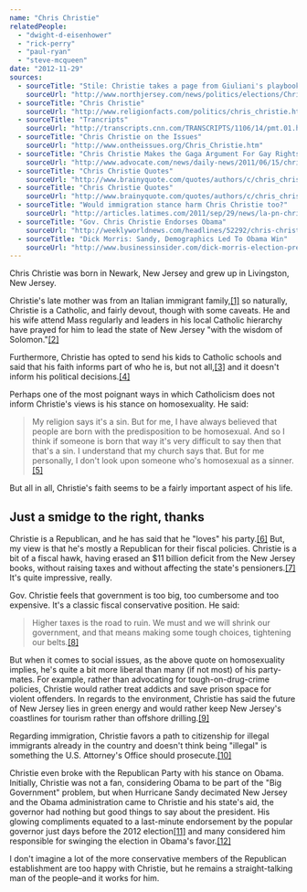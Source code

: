 ```yaml
---
name: "Chris Christie"
relatedPeople:
  - "dwight-d-eisenhower"
  - "rick-perry"
  - "paul-ryan"
  - "steve-mcqueen"
date: "2012-11-29"
sources:
  - sourceTitle: "Stile: Christie takes a page from Giuliani's playbook"
    sourceUrl: "http://www.northjersey.com/news/politics/elections/Christie_takes_a_page_from_Giulianis_playbook.html"
  - sourceTitle: "Chris Christie"
    sourceUrl: "http://www.religionfacts.com/politics/chris_christie.htm"
  - sourceTitle: "Trancripts"
    sourceUrl: "http://transcripts.cnn.com/TRANSCRIPTS/1106/14/pmt.01.html"
  - sourceTitle: "Chris Christie on the Issues"
    sourceUrl: "http://www.ontheissues.org/Chris_Christie.htm"
  - sourceTitle: "Chris Christie Makes the Gaga Argument For Gay Rights"
    sourceUrl: "http://www.advocate.com/news/daily-news/2011/06/15/chris-christie-makes-gaga-argument-gay-rights"
  - sourceTitle: "Chris Christie Quotes"
    sourceUrl: "http://www.brainyquote.com/quotes/authors/c/chris_christie.html"
  - sourceTitle: "Chris Christie Quotes"
    sourceUrl: "http://www.brainyquote.com/quotes/authors/c/chris_christie_3.html"
  - sourceTitle: "Would immigration stance harm Chris Christie too?"
    sourceUrl: "http://articles.latimes.com/2011/sep/29/news/la-pn-christie-immigration-20110929"
  - sourceTitle: "Gov. Chris Christie Endorses Obama"
    sourceUrl: "http://weeklyworldnews.com/headlines/52292/chris-christie-endorses-obama/"
  - sourceTitle: "Dick Morris: Sandy, Demographics Led To Obama Win"
    sourceUrl: "http://www.businessinsider.com/dick-morris-election-prediction-obama-win-sandy-christie-chris-2012-11"
---
```


Chris Christie was born in Newark, New Jersey and grew up in Livingston, New Jersey.

Christie's late mother was from an Italian immigrant family,<a class="source-citation" href="#http://www.northjersey.com/news/politics/elections/Christie_takes_a_page_from_Giulianis_playbook.html" title="Stile: Christie takes a page from Giuliani&apos;s playbook">[1]</a> so naturally, Christie is a Catholic, and fairly devout, though with some caveats. He and his wife attend Mass regularly and leaders in his local Catholic hierarchy have prayed for him to lead the state of New Jersey "with the wisdom of Solomon."<a class="source-citation" href="#http://www.religionfacts.com/politics/chris_christie.htm" title="Chris Christie">[2]</a>

Furthermore, Christie has opted to send his kids to Catholic schools and said that his faith informs part of who he is, but not all,<a class="source-citation" href="#http://transcripts.cnn.com/TRANSCRIPTS/1106/14/pmt.01.html" title="Trancripts">[3]</a> and it doesn't inform his political decisions.<a class="source-citation" href="#http://www.ontheissues.org/Chris_Christie.htm" title="Chris Christie on the Issues">[4]</a>

Perhaps one of the most poignant ways in which Catholicism does not inform Christie's views is his stance on homosexuality. He said:

>My religion says it's a sin. But for me, I have always believed that people are born with the predisposition to be homosexual. And so I think if someone is born that way it's very difficult to say then that that's a sin. I understand that my church says that. But for me personally, I don't look upon someone who's homosexual as a sinner.<a class="source-citation" href="#http://www.advocate.com/news/daily-news/2011/06/15/chris-christie-makes-gaga-argument-gay-rights" title="Chris Christie Makes the Gaga Argument For Gay Rights">[5]</a>

But all in all, Christie's faith seems to be a fairly important aspect of his life.


## Just a smidge to the right, thanks

Christie is a Republican, and he has said that he "loves" his party.<a class="source-citation" href="#http://www.brainyquote.com/quotes/authors/c/chris_christie.html" title="Chris Christie Quotes">[6]</a> But, my view is that he's mostly a Republican for their fiscal policies. Christie is a bit of a fiscal hawk, having erased an $11 billion deficit from the New Jersey books, without raising taxes and without affecting the state's pensioners.<a class="source-citation" href="#http://www.brainyquote.com/quotes/authors/c/chris_christie_3.html" title="Chris Christie Quotes">[7]</a> It's quite impressive, really.

Gov. Christie feels that government is too big, too cumbersome and too expensive. It's a classic fiscal conservative position. He said:

>Higher taxes is the road to ruin. We must and we will shrink our government, and that means making some tough choices, tightening our belts.<a class="source-citation" href="#http://www.brainyquote.com/quotes/authors/c/chris_christie.html" title="Chris Christie Quotes">[8]</a>

But when it comes to social issues, as the above quote on homosexuality implies, he's quite a bit more liberal than many (if not most) of his party-mates. For example, rather than advocating for tough-on-drug-crime policies, Christie would rather treat addicts and save prison space for violent offenders. In regards to the environment, Christie has said the future of New Jersey lies in green energy and would rather keep New Jersey's coastlines for tourism rather than offshore drilling.<a class="source-citation" href="#http://www.ontheissues.org/Chris_Christie.htm" title="Chris Christie on the Issues">[9]</a>

Regarding immigration, Christie favors a path to citizenship for illegal immigrants already in the country and doesn't think being "illegal" is something the U.S. Attorney's Office should prosecute.<a class="source-citation" href="#http://articles.latimes.com/2011/sep/29/news/la-pn-christie-immigration-20110929" title="Would immigration stance harm Chris Christie too?">[10]</a>

Christie even broke with the Republican Party with his stance on Obama. Initially, Christie was not a fan, considering Obama to be part of the "Big Government" problem, but when Hurricane Sandy decimated New Jersey and the Obama administration came to Christie and his state's aid, the governor had nothing but good things to say about the president. His glowing compliments equated to a last-minute endorsement by the popular governor just days before the 2012 election<a class="source-citation" href="#http://weeklyworldnews.com/headlines/52292/chris-christie-endorses-obama/" title="Gov. Chris Christie Endorses Obama">[11]</a> and many considered him responsible for swinging the election in Obama's favor.<a class="source-citation" href="#http://www.businessinsider.com/dick-morris-election-prediction-obama-win-sandy-christie-chris-2012-11" title="Dick Morris: Sandy, Demographics Led To Obama Win">[12]</a>

I don't imagine a lot of the more conservative members of the Republican establishment are too happy with Christie, but he remains a straight-talking man of the people–and it works for him.